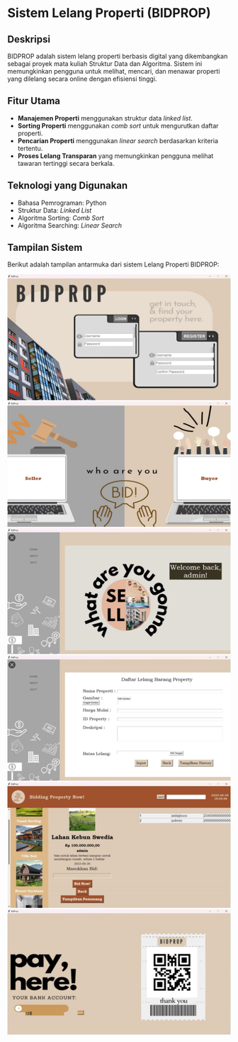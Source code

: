# Sistem Lelang Properti (BIDPROP)

## Deskripsi
BIDPROP adalah sistem lelang properti berbasis digital yang dikembangkan sebagai proyek mata kuliah Struktur Data dan Algoritma. Sistem ini memungkinkan pengguna untuk melihat, mencari, dan menawar properti yang dilelang secara online dengan efisiensi tinggi.

## Fitur Utama
- **Manajemen Properti** menggunakan struktur data *linked list*.
- **Sorting Properti** menggunakan *comb sort* untuk mengurutkan daftar properti.
- **Pencarian Properti** menggunakan *linear search* berdasarkan kriteria tertentu.
- **Proses Lelang Transparan** yang memungkinkan pengguna melihat tawaran tertinggi secara berkala.

## Teknologi yang Digunakan
- Bahasa Pemrograman: Python
- Struktur Data: *Linked List*
- Algoritma Sorting: *Comb Sort*
- Algoritma Searching: *Linear Search*

## Tampilan Sistem
Berikut adalah tampilan antarmuka dari sistem Lelang Properti BIDPROP:

![Tampilan BIDPROP](userinterface1.jpg)
![Tampilan BIDPROP](userinterface2.jpg)
![Tampilan BIDPROP](userinterface3.jpg)
![Tampilan BIDPROP](userinterface4.jpg)
![Tampilan BIDPROP](userinterface5.jpg)
![Tampilan BIDPROP](userinterface6.jpg)
